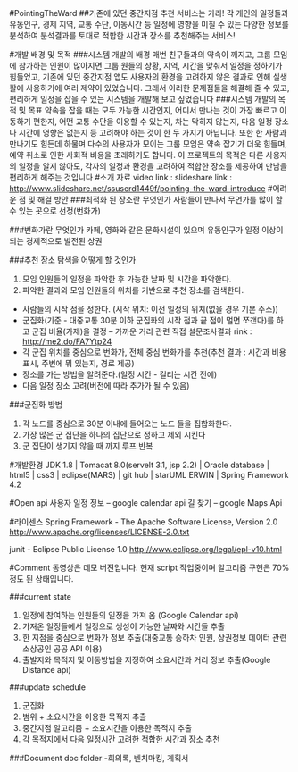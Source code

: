 #PointingTheWard
##기존에 있던 중간지점 추천 서비스는 가라!
각 개인의 일정들과 유동인구, 경제 지역, 교통 수단, 이동시간 등 일정에 영향을 미칠 수 있는 다양한 정보를 분석하여 분석결과를 토대로 적합한 시간과 장소를 추천해주는 서비스!

#개발 배경 및 목적
###시스템 개발의 배경
매번 친구들과의 약속이 깨지고, 그룹 모임에 참가하는 인원이 많아지면 그룹 원들의 상황, 지역, 시간을 맞춰서 일정을 정하기가 힘들었고, 기존에 있던 중간지점 앱도 사용자의 환경을 고려하지 않은 결과로 인해 실생활에 사용하기에 여러 제약이 있었습니다. 
그래서 이러한 문제점들을 해결해 줄 수 있고, 편리하게 일정을 잡을 수 있는 시스템을 개발해 보고 싶었습니다
###시스템 개발의 목적 및 목표
약속을 잡을 때는 모두 가능한 시간인지, 어디서 만나는 것이 가장 빠르고 이동하기 편한지, 어떤 교통 수단을 이용할 수 있는지, 차는 막히지 않는지, 다음 일정 장소나 시간에 영향은 없는지 등 고려해야 하는 것이 한 두 가지가 아닙니다. 또한 한 사람과 만나기도 힘든데 하물며 다수의 사용자가 모이는 그룹 모임은 약속 잡기가 더욱 힘들며, 예약 취소로 인한 사회적 비용을 초래하기도 합니다.
이 프로젝트의 목적은 다른 사용자의 일정을 알지 않아도, 각자의 일정과 환경을 고려하여 적합한 장소를 제공하여 만남을 편리하게 해주는 것입니다
#소개 자료
video link : 
slideshare link : http://www.slideshare.net/ssuserd1449f/pointing-the-ward-introduce
#어려운 점 및 해결 방안
###최적화 된 장소란 무엇인가
사람들이 만나서 무언가를 많이 할 수 있는 곳으로 선정(번화가)

###번화가란 무엇인가
카페, 영화와 같은 문화시설이 있으며 유동인구가 일정 이상이 되는 경제적으로 발전된 상권

###추천 장소 탐색을 어떻게 할 것인가
1.	모임 인원들의 일정을 파악한 후 가능한 날짜 및 시간을 파악한다.
2.	파악한 결과와 모임 인원들의 위치를 기반으로 추천 장소를 검색한다.
-	사람들의 시작 점을 정한다. (시작 위치: 이전 일정의 위치(없을 경우 기본 주소))
-	군집화(기준 - 대중교통 30분 이하 군집화의 시작 점과 끝 점이 멀면 쪼갠다)를 하고 군집 비율(가제)을 결정
 – 가까운 거리 관련 직접 설문조사결과 rink : http://me2.do/FA7Ytp24
-	각 군집 위치를 중심으로 번화가, 전체 중심 번화가를 추천(추천 결과 : 시간과 비용 표시, 주변에 뭐 있는지, 경로 제공)
-	장소를 가는 방법을 알려준다.(일정 시간 - 걸리는 시간 전에)
-	다음 일정 장소 고려(버전에 따라 추가가 될 수 있음)

###군집화 방법
1.	각 노드를 중심으로 30분 이내에 들어오는 노드 들을 집합화한다. 
2.	가장 많은 군 집단을 하나의 집단으로 정하고 제외 시킨다
3.	군 집단이 생기지 않을 때 까지 루프 반복

#개발환경
JDK 1.8 | Tomacat 8.0(servelt 3.1, jsp 2.2) | Oracle database | html5 | css3 | eclipse(MARS) | git hub | starUML
ERWIN | Spring Framework 4.2 

#Open api
사용자 일정 정보 – google calendar api
길 찾기 – google Maps Api

#라이센스
Spring Framework - The Apache Software License, Version 2.0
http://www.apache.org/licenses/LICENSE-2.0.txt

junit - Eclipse Public License 1.0
http://www.eclipse.org/legal/epl-v10.html

#Comment
동영상은 데모 버젼입니다. 
현재 script 작업중이며 알고리즘 구현은 70% 정도 된 상태입니다.

###current state
1. 일정에 참여하는 인원들의 일정을 가져 옴 (Google Calendar api)
2. 가져온 일정들에서 일정으로 생성이 가능한 날짜와 시간들 추출
4. 한 지점을 중심으로 번화가 정보 추출(대중교통 승하차 인원, 상권정보 데이터 관련 소상공인 공공 API 이용)
5. 출발지와 목적지 및 이동방법을 지정하여 소요시간과 거리 정보 추출(Google Distance api)

###update schedule
1. 군집화
2. 범위 + 소요시간을 이용한 목적지 추출
3. 중간지점 알고리즘 + 소요시간을 이용한 목적지 추출
4. 각 목적지에서 다음 일정시간 고려한 적합한 시간과 장소 추천

###Document
doc folder
-회의록, 벤치마킹, 계획서
